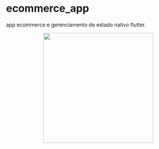 # ecommerce_app

app ecommerce e gerenciamento de estado nativo flutter.

<p align="center">
  <img src="https://user-images.githubusercontent.com/6609513/263815044-299adaf8-f837-496d-8a3f-f65c1f949f65.mp4" width="300">
</p>
